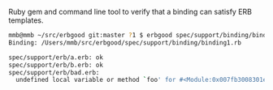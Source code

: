 Ruby gem and command line tool to verify that a binding can satisfy ERB templates.

```bash
mmb@mmb ~/src/erbgood git:master ?1 $ erbgood spec/support/binding/binding1.rb spec/support/erb/*
Binding: /Users/mmb/src/erbgood/spec/support/binding/binding1.rb

spec/support/erb/a.erb: ok
spec/support/erb/b.erb: ok
spec/support/erb/bad.erb:
  undefined local variable or method `foo' for #<Module:0x007fb3008301e8>
```
